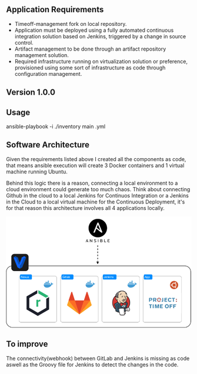 ## Application Requirements

* Timeoff-management fork on local repository.
* Application must be deployed using a fully automated continuous integration solution based on Jenkins, triggered by a change in source control.
* Artifact management to be done through an artifact repository management solution.
* Required infrastructure running on virtualization solution or preference, provisioned using some sort of infrastructure as code through configuration management. 

## Version 1.0.0

## Usage

ansible-playbook -i ./inventory main .yml

## Software Architecture

Given the requirements listed above I created all the components as code, that means ansible execution will create 3 Docker containers and 1 virtual machine running Ubuntu. 

Behind this logic there is a reason, connecting a local environment to a cloud environment could generate too much chaos. Think about connecting Github in the cloud to a local Jenkins for Continuos Integration or a Jenkins in the Cloud to a local virtual machine for the Continuous Deployment, it's for that reason this architecture involves all 4 applications locally.

![diagram](https://github.com/gmoraa/timeoff/blob/main/diagram.png)

## To improve

The connectivity(webhook) between GitLab and Jenkins is missing as code aswell as the Groovy file for Jenkins to detect the changes in the code.
